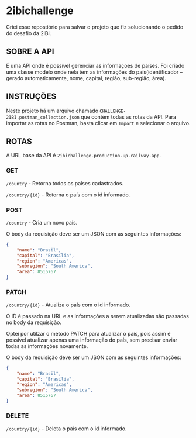 # 2ibichallenge

Criei esse repostiório para salvar o projeto que fiz solucionando o pedido do desafio da 2iBi.

## SOBRE A API

É uma API onde é possível gerenciar as informaçoes de países. Foi criado uma classe modelo onde nela tem as informações do país(identificador – gerado automaticamente, nome, capital, região, sub-região, área).

## INSTRUÇÕES

Neste projeto há um arquivo chamado `CHALLENGE-2IBI.postman_collection.json` que contém todas as rotas da API. Para importar as rotas no Postman, basta clicar em `Import` e selecionar o arquivo.

## ROTAS

A URL base da API é `2ibichallenge-production.up.railway.app`.

### GET

`/country` - Retorna todos os países cadastrados.

`/country/{id}` - Retorna o país com o id informado.

### POST

`/country` - Cria um novo país.

O body da requisição deve ser um JSON com as seguintes informações:

```json
{
    "name": "Brasil",
    "capital": "Brasília",
    "region": "Americas",
    "subregion": "South America",
    "area": 8515767
}
```

### PATCH

`/country/{id}` - Atualiza o país com o id informado.

O ID é passado na URL e as informações a serem atualizadas são passadas no body da requisição.

Optei por utilzar o método PATCH para atualizar o país, pois assim é possível atualizar apenas uma informação do país, sem precisar enviar todas as informações novamente.

O body da requisição deve ser um JSON com as seguintes informações:

```json
{
    "name": "Brasil",
    "capital": "Brasília",
    "region": "Americas",
    "subregion": "South America",
    "area": 8515767
}
```

### DELETE

`/country/{id}` - Deleta o país com o id informado.